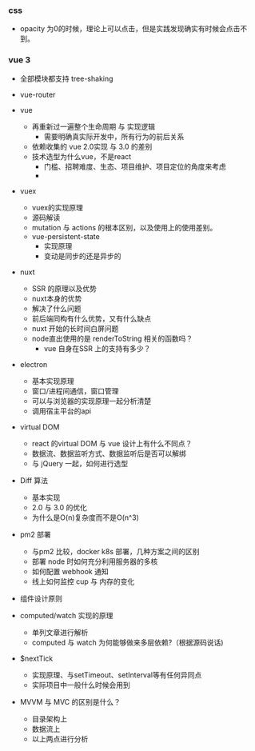 ### css
* opacity 为0的时候，理论上可以点击，但是实践发现确实有时候会点击不到。

### vue 3
* 全部模块都支持 tree-shaking



* vue-router

* vue
  * 再重新过一遍整个生命周期 与 实现逻辑
     * 需要明确真实际开发中，所有行为的前后关系
  * 依赖收集的 vue 2.0实现 与 3.0 的差别
  * 技术选型为什么vue，不是react
     * 门槛、招聘难度、生态、项目维护、项目定位的角度来考虑
     * 
      


* vuex
   * vuex的实现原理
   * 源码解读
   * mutation 与 actions 的根本区别，以及使用上的使用差别。
   * vue-persistent-state
      * 实现原理
      * 变动是同步的还是异步的
      
* nuxt
  * SSR 的原理以及优势
  * nuxt本身的优势 
  * 解决了什么问题
  * 前后端同构有什么优势，又有什么缺点
  * nuxt 开始的长时间白屏问题
  * node直出使用的是 renderToString 相关的函数吗？
      * vue 自身在SSR 上的支持有多少？
  
* electron
  * 基本实现原理
  * 窗口/进程间通信，窗口管理
  * 可以与浏览器的实现原理一起分析清楚
  * 调用宿主平台的api
  
* virtual DOM
  * react 的virtual DOM 与 vue 设计上有什么不同点？
  * 数据流、数据监听方式、数据监听后是否可以解绑
  * 与 jQuery 一起，如何进行选型

* Diff 算法
   * 基本实现
   * 2.0 与 3.0 的优化
   * 为什么是O(n)复杂度而不是O(n^3)
   
* pm2 部署
  * 与pm2 比较，docker k8s 部署，几种方案之间的区别
  * 部署 node 时如何充分利用服务器的多核
  * 如何配置 webhook 通知
  * 线上如何监控 cup 与 内存的变化

* 组件设计原则

* computed/watch 实现的原理
   * 单列文章进行解析
   * computed 与 watch 为何能够做来多层依赖?（根据源码说话)

* $nextTick
  * 实现原理、与setTimeout、setInterval等有任何异同点
  * 实际项目中一般什么时候会用到
  
* MVVM 与 MVC 的区别是什么？
   * 目录架构上
   * 数据流上 
   * 以上两点进行分析



